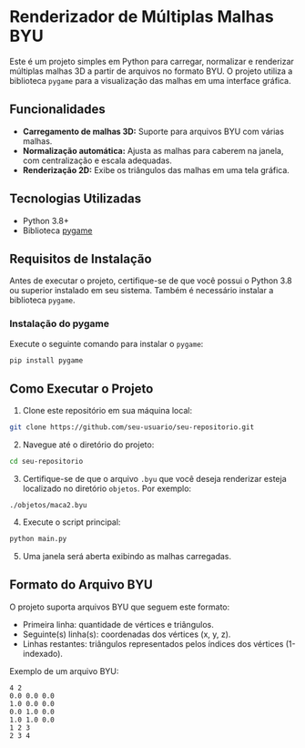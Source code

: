 # Renderizador de Múltiplas Malhas BYU

Este é um projeto simples em Python para carregar, normalizar e renderizar múltiplas malhas 3D a partir de arquivos no formato BYU. O projeto utiliza a biblioteca `pygame` para a visualização das malhas em uma interface gráfica.

## Funcionalidades

- **Carregamento de malhas 3D:** Suporte para arquivos BYU com várias malhas.
- **Normalização automática:** Ajusta as malhas para caberem na janela, com centralização e escala adequadas.
- **Renderização 2D:** Exibe os triângulos das malhas em uma tela gráfica.

## Tecnologias Utilizadas

- Python 3.8+
- Biblioteca [pygame](https://www.pygame.org/)

## Requisitos de Instalação

Antes de executar o projeto, certifique-se de que você possui o Python 3.8 ou superior instalado em seu sistema. Também é necessário instalar a biblioteca `pygame`.

### Instalação do pygame

Execute o seguinte comando para instalar o `pygame`:

```bash
pip install pygame
```

## Como Executar o Projeto

1. Clone este repositório em sua máquina local:

```bash
git clone https://github.com/seu-usuario/seu-repositorio.git
```

2. Navegue até o diretório do projeto:

```bash
cd seu-repositorio
```

3. Certifique-se de que o arquivo `.byu` que você deseja renderizar esteja localizado no diretório `objetos`. Por exemplo:

```
./objetos/maca2.byu
```

4. Execute o script principal:

```bash
python main.py
```

5. Uma janela será aberta exibindo as malhas carregadas.

## Formato do Arquivo BYU

O projeto suporta arquivos BYU que seguem este formato:

- Primeira linha: quantidade de vértices e triângulos.
- Seguinte(s) linha(s): coordenadas dos vértices (x, y, z).
- Linhas restantes: triângulos representados pelos índices dos vértices (1-indexado).

Exemplo de um arquivo BYU:

```
4 2
0.0 0.0 0.0
1.0 0.0 0.0
0.0 1.0 0.0
1.0 1.0 0.0
1 2 3
2 3 4
```



